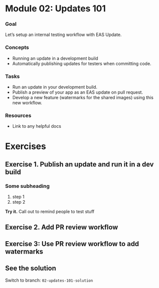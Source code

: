 # Module 02: Updates 101

### Goal
Let’s setup an internal testing workflow with EAS Update.

### Concepts
- Running an update in a development build
- Automatically publishing updates for testers when committing code.

### Tasks
- Run an update in your development build.
- Publish a preview of your app as an EAS update on pull request.
- Develop a new feature (watermarks for the shared images) using this new workflow.

### Resources
- Link to any helpful docs

# Exercises
## Exercise 1. Publish an update and run it in a dev build

### Some subheading
1. step 1
2. step 2

**Try it.** Call out to remind people to test stuff

## Exercise 2. Add PR review workflow

## Exercise 3: Use PR review workflow to add watermarks

## See the solution
Switch to branch: `02-updates-101-solution`